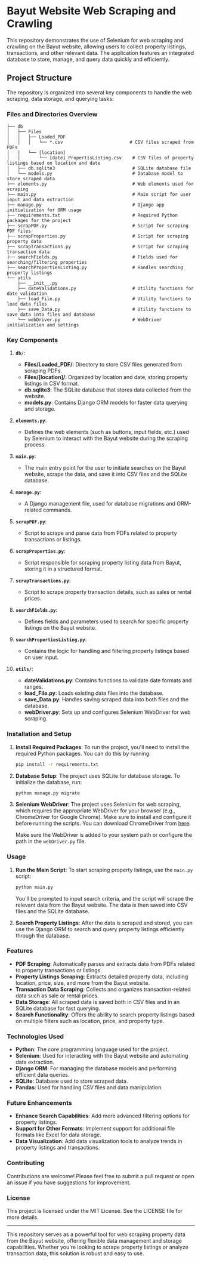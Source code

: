 # Bayut Website Web Scraping and Crawling

This repository demonstrates the use of Selenium for web scraping and crawling on the Bayut website, allowing users to collect property listings, transactions, and other relevant data. The application features an integrated database to store, manage, and query data quickly and efficiently.

## Project Structure

The repository is organized into several key components to handle the web scraping, data storage, and querying tasks:

### Files and Directories Overview
```
├── db
│   ├── Files
│   │   ├── Loaded_PDF
│   │   │   └── *.csv                         # CSV files scraped from PDFs
│   │   └── [location]
│   │       └── [date]_PropertisListing.csv    # CSV files of property listings based on location and date
│   ├── db.sqlite3                             # SQLite database file
│   └── models.py                              # Database model to store scraped data
├── elements.py                                # Web elements used for scraping
├── main.py                                    # Main script for user input and data extraction
├── manage.py                                  # Django app initialization for ORM usage
├── requirements.txt                           # Required Python packages for the project
├── scrapPDF.py                                # Script for scraping PDF files
├── scrapProperties.py                         # Script for scraping property data
├── scrapTransactions.py                       # Script for scraping transaction data
├── searchFields.py                            # Fields used for searching/filtering properties
├── searchPropertiesListing.py                 # Handles searching property listings
└── utils
    ├── __init__.py
    ├── dateValidations.py                     # Utility functions for date validation
    ├── load_File.py                           # Utility functions to load data files
    ├── save_Data.py                           # Utility functions to save data into files and database
    └── webDriver.py                           # WebDriver initialization and settings
```

### Key Components

1. **`db/`**: 
   - **Files/Loaded_PDF/**: Directory to store CSV files generated from scraping PDFs.
   - **Files/[location]/**: Organized by location and date, storing property listings in CSV format.
   - **db.sqlite3**: The SQLite database that stores data collected from the website.
   - **models.py**: Contains Django ORM models for faster data querying and storage.

2. **`elements.py`**:
   - Defines the web elements (such as buttons, input fields, etc.) used by Selenium to interact with the Bayut website during the scraping process.

3. **`main.py`**:
   - The main entry point for the user to initiate searches on the Bayut website, scrape the data, and save it into CSV files and the SQLite database.
   
4. **`manage.py`**:
   - A Django management file, used for database migrations and ORM-related commands.

5. **`scrapPDF.py`**:
   - Script to scrape and parse data from PDFs related to property transactions or listings.

6. **`scrapProperties.py`**:
   - Script responsible for scraping property listing data from Bayut, storing it in a structured format.

7. **`scrapTransactions.py`**:
   - Script to scrape property transaction details, such as sales or rental prices.

8. **`searchFields.py`**:
   - Defines fields and parameters used to search for specific property listings on the Bayut website.

9. **`searchPropertiesListing.py`**:
   - Contains the logic for handling and filtering property listings based on user input.

10. **`utils/`**:
    - **dateValidations.py**: Contains functions to validate date formats and ranges.
    - **load_File.py**: Loads existing data files into the database.
    - **save_Data.py**: Handles saving scraped data into both files and the database.
    - **webDriver.py**: Sets up and configures Selenium WebDriver for web scraping.

### Installation and Setup

1. **Install Required Packages**:
   To run the project, you'll need to install the required Python packages. You can do this by running:
   ```bash
   pip install -r requirements.txt
   ```

2. **Database Setup**:
   The project uses SQLite for database storage. To initialize the database, run:
   ```bash
   python manage.py migrate
   ```

3. **Selenium WebDriver**:
   The project uses Selenium for web scraping, which requires the appropriate WebDriver for your browser (e.g., ChromeDriver for Google Chrome). Make sure to install and configure it before running the scripts.
   You can download ChromeDriver from [here](https://sites.google.com/a/chromium.org/chromedriver/downloads).

   Make sure the WebDriver is added to your system path or configure the path in the `webDriver.py` file.

### Usage

1. **Run the Main Script**:
   To start scraping property listings, use the `main.py` script:
   ```bash
   python main.py
   ```
   You'll be prompted to input search criteria, and the script will scrape the relevant data from the Bayut website. The data is then saved into CSV files and the SQLite database.

2. **Search Property Listings**:
   After the data is scraped and stored, you can use the Django ORM to search and query property listings efficiently through the database.

### Features

- **PDF Scraping**: Automatically parses and extracts data from PDFs related to property transactions or listings.
- **Property Listings Scraping**: Extracts detailed property data, including location, price, size, and more from the Bayut website.
- **Transaction Data Scraping**: Collects and organizes transaction-related data such as sale or rental prices.
- **Data Storage**: All scraped data is saved both in CSV files and in an SQLite database for fast querying.
- **Search Functionality**: Offers the ability to search property listings based on multiple filters such as location, price, and property type.

### Technologies Used

- **Python**: The core programming language used for the project.
- **Selenium**: Used for interacting with the Bayut website and automating data extraction.
- **Django ORM**: For managing the database models and performing efficient data queries.
- **SQLite**: Database used to store scraped data.
- **Pandas**: Used for handling CSV files and data manipulation.

### Future Enhancements

- **Enhance Search Capabilities**: Add more advanced filtering options for property listings.
- **Support for Other Formats**: Implement support for additional file formats like Excel for data storage.
- **Data Visualization**: Add data visualization tools to analyze trends in property listings and transactions.

### Contributing

Contributions are welcome! Please feel free to submit a pull request or open an issue if you have suggestions for improvement.

### License

This project is licensed under the MIT License. See the LICENSE file for more details.

---

This repository serves as a powerful tool for web scraping property data from the Bayut website, offering flexible data management and storage capabilities. Whether you're looking to scrape property listings or analyze transaction data, this solution is robust and easy to use.